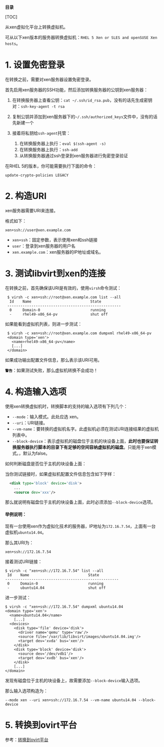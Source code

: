 **目录**

[TOC]

从xen虚拟化平台上转换虚拟机。

可从以下xen版本的服务器转换虚拟机：`RHEL 5 Xen or SLES and openSUSE Xen hosts`。

# 1. 设置免密登录

在转换之前，需要对xen服务器设置免密登录。

首先启用xen服务器的SSH功能，然后添加转换服务器的公钥到xen服务器：

1. 在转换服务器上查看公钥：`cat ~/.ssh/id_rsa.pub`，没有的话先生成密钥对：`ssh-key-agent -t rsa`
2. 复制公钥并添加到xen服务器下的`~/.ssh/authorized_keys`文件中，没有的话先新建一个

3. 接着将私钥给`ssh-agent`托管：
    1. 在转换服务器上执行：`eval $(ssh-agent -s)`
    2. 在转换服务器上执行：`ssh-add`
    3. 从转换服务器通过ssh登录到xen服务器进行免密登录验证

在RHEL 5的版本，你可能需要执行下面的命令：

```shell
update-crypto-policies LEGACY
```

# 2. 构造URI

xen服务器需要URI来连接。

格式如下：

```shell
xen+ssh://user@xen.example.com
```

- `xen+ssh`：固定参数，表示使用xen和ssh链接
- `user`：登录到xen服务器的用户名
- `xen.example.com`：xen服务器的IP地址或域名。

# 3. 测试libvirt到xen的连接

在转换之前，首先确保该URI是有效的，使用`virsh`命令测试：

```shell
 $ virsh -c xen+ssh://root@xen.example.com list --all
  Id    Name                           State
 ----------------------------------------------------
  0     Domain-0                       running
  -     rhel49-x86_64-pv               shut off
```

如果能看到虚拟机列表，则进一步测试：

```shell
 $ virsh -c xen+ssh://root@xen.example.com dumpxml rhel49-x86_64-pv
 <domain type='xen'>
   <name>rhel49-x86_64-pv</name>
   [...]
 </domain>
```

如果成功输出配置文件信息，那么表示该URI可用。

**`警告`**：如果测试失败，那么虚拟机转换不会成功！

# 4. 构造输入选项

使用xen转换虚拟机时，转换脚本的支持的输入选项有下列几个：

- `--mode`：输入模式。此处应选 xen。
- `--uri`：URI链接。
- `--vm-name`：要转换的虚拟机名字。此虚拟机必须在测试URI连接结果的虚拟机列表中。
- `--block-device`：表示虚拟机的磁盘位于主机的块设备上面，**此时也要保证转换服务器执行脚本的目录下有足够的空间容纳虚拟机的磁盘**。只能用于xen模式。，默认为false。

如何判断磁盘是否位于主机的块设备上面：

当你测试链接时，如果虚拟机配置文件信息包含如下字样：

```xml
  <disk type='block' device='disk'>
    ...
    <source dev='xxx'/>
```

那么就说明有磁盘位于主机的块设备上面，此时必须添加`--block-device`选项。

#### 举例说明：

现有一台使用xen作为虚拟化技术的服务器，IP地址为`172.16.7.54`，上面有一台虚拟机`ubuntu14.04`。

那么其URI为：

```shell
xen+ssh://172.16.7.54
```

接着测试URI链接：

```shell
$ virsh -c "xen+ssh://172.16.7.54" list --all
 Id    Name                           State
----------------------------------------------------
 0     Domain-0                       running
 -     ubuntu14.04                    shut off
```

进一步测试：

```shell
$ virsh -c "xen+ssh://172.16.7.54" dumpxml ubuntu14.04
<domain type='xen'>
  <name>ubuntu14.04</name>
	[...]
  <devices>
    <disk type='file' device='disk'>
      <driver name='qemu' type='raw'/>
      <source file='/var/lib/libvirt/images/ubuntu14.04.img'/>
      <target dev='xvda' bus='xen'/>
    </disk>
    <disk type='block' device='disk'>
      <source dev='/dev/vdb1'/>
      <target dev='xvdb' bus='xen'/>
    </disk>
    [...]
</domain>
```

发现有磁盘位于主机的块设备上，故需要添加`--block-device`输入选项。

那么输入选项构造为：

```shell
--mode xen --uri xen+ssh://172.16.7.54 --vm-name ubuntu14.04 --block-device
```

# 5. 转换到ovirt平台

参考：[转换到ovirt平台](转换到ovirt平台.md)

